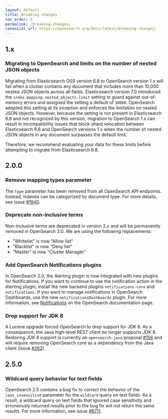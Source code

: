 ```yaml
---
layout: default
title: Breaking changes
nav_order: 5
permalink: /breaking-changes/
canonical_url: https://opensearch.org/docs/latest/breaking-changes/
---
```


## 1.x

### Migrating to OpenSearch and limits on the number of nested JSON objects

Migrating from Elasticsearch OSS version 6.8 to OpenSearch version 1.x will fail when a cluster contains any document that includes more than 10,000 nested JSON objects across all fields. Elasticsearch version 7.0 introduced the `index.mapping.nested_objects.limit` setting to guard against out-of-memory errors and assigned the setting a default of `10000`. OpenSearch adopted this setting at its inception and enforces the limitation on nested JSON objects. However, because the setting is not present in Elasticsearch 6.8 and not recognized by this version, migration to OpenSearch 1.x can result in incompatibility issues that block shard relocation between Elasticsearch 6.8 and OpenSearch versions 1.x when the number of nested JSON objects in any document surpasses the default limit. 

Therefore, we recommend evaluating your data for these limits before attempting to migrate from Elasticsearch 6.8.


## 2.0.0

### Remove mapping types parameter

The `type` parameter has been removed from all OpenSearch API endpoints. Instead, indexes can be categorized by document type. For more details, see issue [#1940](https://github.com/opensearch-project/opensearch/issues/1940).

### Deprecate non-inclusive terms 

Non-inclusive terms are deprecated in version 2.x and will be permanently removed in OpenSearch 3.0.  We are using the following replacements: 

- "Whitelist" is now "Allow list"
- "Blacklist" is now "Deny list"
- "Master" is now "Cluster Manager"

### Add OpenSearch Notifications plugins

In OpenSearch 2.0, the Alerting plugin is now integrated with new plugins for Notifications. If you want to continue to use the notification action in the Alerting plugin, install the new backend plugins `notifications-core` and `notifications`. If you want to manage notifications in OpenSearch Dashboards, use the new `notificationsDashboards` plugin. For more information, see [Notifications]({{site.url}}{{site.baseurl}}/observing-your-data/notifications/index/) on the OpenSearch documentation page.

### Drop support for JDK 8

A Lucene upgrade forced OpenSearch to drop support for JDK 8. As a consequence, the Java high-level REST client no longer supports JDK 8. Restoring JDK 8 support is currently an `opensearch-java` proposal [#156](https://github.com/opensearch-project/opensearch-java/issues/156) and will require removing OpenSearch core as a dependency from the Java client (issue [#262](https://github.com/opensearch-project/opensearch-java/issues/262)).


## 2.5.0

### Wildcard query behavior for text fields

OpenSearch 2.5 contains a bug fix to correct the behavior of the `case_insensitive` parameter for the `wildcard` query on text fields. As a result, a wildcard query on text fields that ignored case sensitivity and erroneously returned results prior to the bug fix will not return the same results. For more information, see issue [#8711](https://github.com/opensearch-project/OpenSearch/issues/8711).